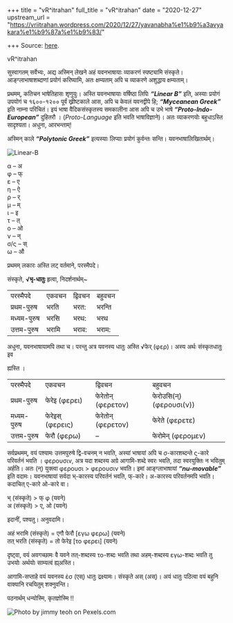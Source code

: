+++
title = "vR^itrahan"
full_title = "vR^itrahan"
date = "2020-12-27"
upstream_url = "https://vriitrahan.wordpress.com/2020/12/27/yavanabha%e1%b9%a3avyakara%e1%b9%87a%e1%b9%83/"

+++
Source: [here](https://vriitrahan.wordpress.com/2020/12/27/yavanabha%e1%b9%a3avyakara%e1%b9%87a%e1%b9%83/).

vR^itrahan

सुस्वागतम् सर्वेभ्यः, अद्य अस्मिन् लेखने अहं यवनभाषायाः व्याकरणं
स्पष्ट्यामि संस्कृते। आङ्ग्लाभाषाशब्दाणां प्रयोगं करिष्यामि, अतः
क्षम्यताम् अपि च व्याकरणे अशुद्धाय क्षम्यताम्।

प्रथमम्, कतिचन भाषेतिहासः शृणुयुः। अस्ति यवनभाषायाः वर्षिष्ठा लिपिः
***“Linear B”*** इति, अस्याः प्रयोगं उपयोगं च १६००-१२०० पूर्वं
ख्रीष्टकाले आस, अपि च केवलं यवनद्वीपे हि; ***“Myceanean Greek”*** इति
नाम्ना परिचितं। इयं भाषा वैदिकसंस्कृतस्य समकालीना आस अपि च उभे भाषे
***“Proto-Indo-European”*** दुहितरौ । (*Proto-Language* इति भवति
भाषाविज्ञाने)। अतः व्याकरणयोः बहुधाऽस्ति सादृश्यता। अधुना, आरभन्ताम्!  
  
अस्मिन् काले ***“Polytonic Greek”*** इत्यस्याः लिप्याः प्रयोगं कुर्वन्तः
सन्ति। यवनभाषालिखितार्थम्।

![**Linear-B**](https://upload.wikimedia.org/wikipedia/commons/5/55/NAMA_Linear_B_tablet_of_Pylos.jpg)

α – अ  
φ – फ्  
ε – ए  
η – ऐ  
ρ – र्  
μ – म्  
ι – इ  
τ – त्  
ο – ओ  
ν – न्  
σ/ς – स्  
ω – औ

प्रथमम् लकारः अस्ति लट् वर्तमाने, परस्मैपदे।

संस्कृते, **√भृ-धातुः** हृत्वा, निदर्शनार्थम्\~

|             |       |         |        |
|-------------|-------|---------|--------|
| परस्मैपदे   | एकवचन | द्विवचन | बहुवचन |
| प्रथम-पुरुष | भरति  | भरत:    | भरन्ति |
| मध्यम-पुरुष | भरसि  | भरथ:    | भरथ    |
| उत्तम-पुरुष | भरामि | भराव:   | भराम:  |

अधुना, यवनभाषायामपि तथा च। परन्तु अत्र यवनस्य धातुः अस्ति √फेर् (φερ)।
अस्य अर्थः संस्कृतधातुः इव

ह्यस्ति ।

|             |                  |                    |                          |
|-------------|------------------|--------------------|--------------------------|
| परस्मैपदे   | एकवचन            | द्विवचन            | बहुवचन                   |
| प्रथम-पुरुष | फेरेइ (φερει)    | फेरेतोन् (φερετον) | फेरोउसि(न्) (φερουσι(ν)) |
| मध्यम-पुरुष | फेरेइस् (φερεις) | फेरेतोन् (φερετον) | फेरेते (φερετε)          |
| उत्तम-पुरुष | फेरौ (φερω)      | –                  | फेरोमेन् (φερομεν)       |

सर्वप्रथमम्, वयं पश्यामः उत्तमपुरुषे द्वि-वचनम् न भवति, अस्यां भाषायां
अपि च σ-कारशब्दन्ते ς-कारे परिवर्तनं भवति । φερουσιν, अत्र यदा शब्दस्य
अग्रे आगामि-शब्दे स्वरः भवति, तदा स्वरयुक्तिः न भवितुम् अर्हति। अतः (न्)
युक्त्वा φερουσι \> φερουσιν भवति। इमां आङ्ग्लाभाषायां
***“nu-movable”*** इति वदामः। यवनभाषायां सर्वदा भ्-कारस्य परिवर्तनं
भवति, फ्-कारे। अ-कारस्य परिवर्तनमपि भवति। कदाचित् ए-कारे ओ-कारे वा।

भ् (संस्कृते) \> फ् φ (यवने)  
अ (संस्कृते) \> ए, ओ (यवने)

इदानीं, पश्यतु। अनुवदामि।

अहं भरामि (संस्कृते) = एगौ फेरौ \[εγω φερω\] (यवने)  
तत् भरति (संस्कृते) = तो फेरेइ \[το φερει\] (यवने)

दृष्ट्वा, वयं अवगच्छामः वै यवने तत्-शब्दस्य το-शब्दः भवति तथा
अहम्-शब्दस्य εγω-शब्दः भवति तु उभयोः अर्थयोः साम्यत्वं ह्य्अस्ति।

आगामि-सप्ताहे वयं यवनस्य ἐσ (एस्) धातुः द्रक्ष्यामः। संस्कृते अस् (अस्)।
अयं धातुः पठित्वा वयं बहुनि वाक्यानि रचयितुम् शक्नुवन्ति।

पठनार्थम् धन्योस्मि, कृतज्ञोस्मि !!

![Photo by jimmy teoh on
[Pexels.com](https://www.pexels.com/photo/parthenon-greece-landmark-951531/)](https://vriitrahan.files.wordpress.com/2020/12/pexels-photo-951531.jpeg)

